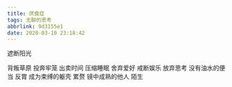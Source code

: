 ```yaml
---
title: 厌食症
tags: 无聊的思考
abbrlink: 9d3155e1
date: 2020-03-10 23:18:42
---
```

遮断阳光
<!--more-->
背叛草原
投奔牢笼
出卖时间
压缩睡眠
舍弃爱好
戒断娱乐
放弃思考
没有油水的便当 反胃
成为束缚的躯壳 累赘
镜中成熟的他人 陌生